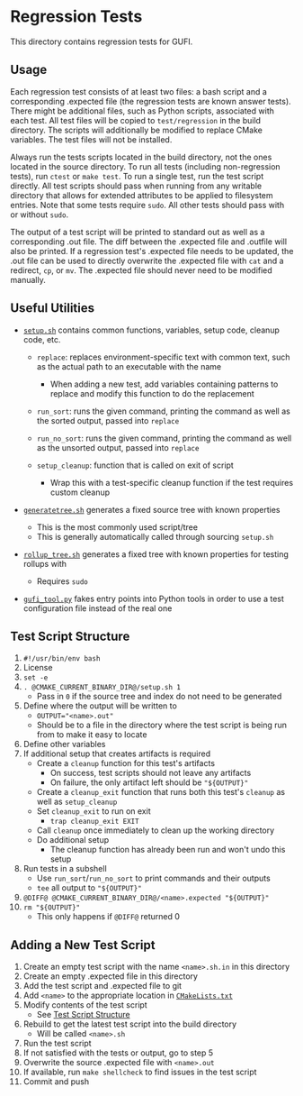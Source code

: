 # Regression Tests

This directory contains regression tests for GUFI.

## Usage

Each regression test consists of at least two files: a bash script and
a corresponding .expected file (the regression tests are known answer
tests). There might be additional files, such as Python scripts,
associated with each test. All test files will be copied to
`test/regression` in the build directory. The scripts will
additionally be modified to replace CMake variables. The test files
will not be installed.

Always run the tests scripts located in the build directory, not the
ones located in the source directory. To run all tests (including
non-regression tests), run `ctest` or `make test`. To run a single
test, run the test script directly. All test scripts should pass when
running from any writable directory that allows for extended
attributes to be applied to filesystem entries. Note that some tests
require `sudo`. All other tests should pass with or without `sudo`.

The output of a test script will be printed to standard out as well as
a corresponding .out file. The diff between the .expected file and
.outfile will also be printed. If a regression test's .expected file
needs to be updated, the .out file can be used to directly overwrite
the .expected file with `cat` and a redirect, `cp`, or `mv`. The
.expected file should never need to be modified manually.

## Useful Utilities

- [`setup.sh`](setup.sh.in) contains common functions, variables, setup code, cleanup code, etc.
    - `replace`: replaces environment-specific text with common text,
      such as the actual path to an executable with the name
        - When adding a new test, add variables containing patterns to
          replace and modify this function to do the replacement

    - `run_sort`: runs the given command, printing the command as well
      as the sorted output, passed into `replace`

    - `run_no_sort`: runs the given command, printing the command as
      well as the unsorted output, passed into `replace`

    - `setup_cleanup`: function that is called on exit of script
        - Wrap this with a test-specific cleanup function if the test
          requires custom cleanup

- [`generatetree.sh`](generatetree.sh.in) generates a fixed source tree with known properties
    - This is the most commonly used script/tree
    - This is generally automatically called through sourcing `setup.sh`

- [`rollup_tree.sh`](rollup_tree.sh.in) generates a fixed tree with known properties for
  testing rollups with
    - Requires `sudo`

- [`gufi_tool.py`](gufi_tool.py.in) fakes entry points into Python tools in order to use
  a test configuration file instead of the real one

## Test Script Structure
1. `#!/usr/bin/env bash`
2. License
3. `set -e`
4. `. @CMAKE_CURRENT_BINARY_DIR@/setup.sh 1`
    - Pass in `0` if the source tree and index do not need to be generated
5. Define where the output will be written to
    - `OUTPUT="<name>.out"`
    - Should be to a file in the directory where the test script is being run from to make it easy to locate
6. Define other variables
7. If additional setup that creates artifacts is required
    - Create a `cleanup` function for this test's artifacts
        - On success, test scripts should not leave any artifacts
        - On failure, the only artifact left should be `"${OUTPUT}"`
    - Create a `cleanup_exit` function that runs both this test's `cleanup` as well as `setup_cleanup`
    - Set `cleanup_exit` to run on exit
        - `trap cleanup_exit EXIT`
    - Call `cleanup` once immediately to clean up the working directory
    - Do additional setup
        - The cleanup function has already been run and won't undo this setup
8. Run tests in a subshell
    - Use `run_sort`/`run_no_sort` to print commands and their outputs
    - `tee` all output to `"${OUTPUT}"`
9. `@DIFF@ @CMAKE_CURRENT_BINARY_DIR@/<name>.expected "${OUTPUT}"`
10. `rm "${OUTPUT}"`
    - This only happens if `@DIFF@` returned 0

## Adding a New Test Script
1. Create an empty test script with the name `<name>.sh.in` in this directory
2. Create an empty .expected file in this directory
3. Add the test script and .expected file to git
4. Add `<name>` to the appropriate location in [`CMakeLists.txt`](CMakeLists.txt)
5. Modify contents of the test script
    - See [Test Script Structure](#test-script-structure)
6. Rebuild to get the latest test script into the build directory
    - Will be called `<name>.sh`
7. Run the test script
8. If not satisfied with the tests or output, go to step 5
9. Overwrite the source .expected file with `<name>.out`
10. If available, run `make shellcheck` to find issues in the test script
11. Commit and push